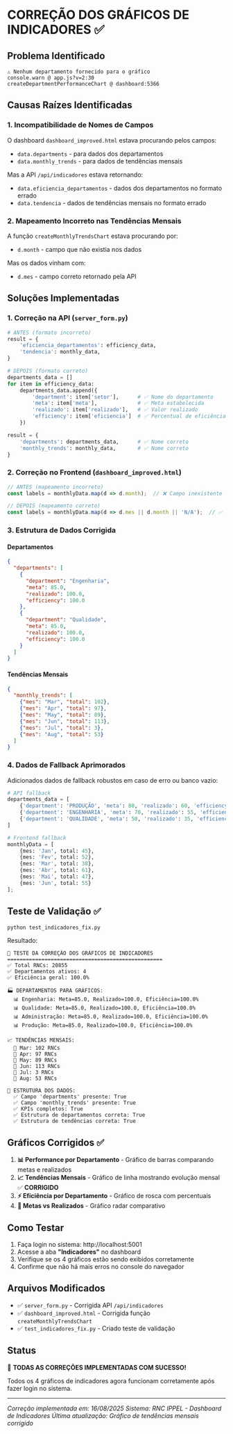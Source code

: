 # CORREÇÃO DOS GRÁFICOS DE INDICADORES ✅

## Problema Identificado
```
⚠️ Nenhum departamento fornecido para o gráfico
console.warn @ app.js?v=2:30
createDepartmentPerformanceChart @ dashboard:5366
```

## Causas Raízes Identificadas

### 1. Incompatibilidade de Nomes de Campos
O dashboard `dashboard_improved.html` estava procurando pelos campos:
- `data.departments` - para dados dos departamentos
- `data.monthly_trends` - para dados de tendências mensais

Mas a API `/api/indicadores` estava retornando:
- `data.eficiencia_departamentos` - dados dos departamentos no formato errado
- `data.tendencia` - dados de tendências mensais no formato errado

### 2. Mapeamento Incorreto nas Tendências Mensais
A função `createMonthlyTrendsChart` estava procurando por:
- `d.month` - campo que não existia nos dados

Mas os dados vinham com:
- `d.mes` - campo correto retornado pela API

## Soluções Implementadas

### 1. Correção na API (`server_form.py`)
```python
# ANTES (formato incorreto)
result = {
    'eficiencia_departamentos': efficiency_data,
    'tendencia': monthly_data,
}

# DEPOIS (formato correto)
departments_data = []
for item in efficiency_data:
    departments_data.append({
        'department': item['setor'],      # ✅ Nome do departamento
        'meta': item['meta'],             # ✅ Meta estabelecida
        'realizado': item['realizado'],   # ✅ Valor realizado
        'efficiency': item['eficiencia']  # ✅ Percentual de eficiência
    })

result = {
    'departments': departments_data,      # ✅ Nome correto
    'monthly_trends': monthly_data,       # ✅ Nome correto
}
```

### 2. Correção no Frontend (`dashboard_improved.html`)
```javascript
// ANTES (mapeamento incorreto)
const labels = monthlyData.map(d => d.month);  // ❌ Campo inexistente

// DEPOIS (mapeamento correto)
const labels = monthlyData.map(d => d.mes || d.month || 'N/A');  // ✅ Suporte a ambos os formatos
```

### 3. Estrutura de Dados Corrigida

#### Departamentos
```json
{
  "departments": [
    {
      "department": "Engenharia",
      "meta": 85.0,
      "realizado": 100.0,
      "efficiency": 100.0
    },
    {
      "department": "Qualidade", 
      "meta": 85.0,
      "realizado": 100.0,
      "efficiency": 100.0
    }
  ]
}
```

#### Tendências Mensais
```json
{
  "monthly_trends": [
    {"mes": "Mar", "total": 102},
    {"mes": "Apr", "total": 97},
    {"mes": "May", "total": 89},
    {"mes": "Jun", "total": 113},
    {"mes": "Jul", "total": 3},
    {"mes": "Aug", "total": 53}
  ]
}
```

### 4. Dados de Fallback Aprimorados
Adicionados dados de fallback robustos em caso de erro ou banco vazio:
```python
# API fallback
departments_data = [
    {'department': 'PRODUÇÃO', 'meta': 80, 'realizado': 60, 'efficiency': 75.0},
    {'department': 'ENGENHARIA', 'meta': 70, 'realizado': 55, 'efficiency': 78.6},
    {'department': 'QUALIDADE', 'meta': 50, 'realizado': 35, 'efficiency': 70.0}
]

# Frontend fallback
monthlyData = [
    {mes: 'Jan', total: 45},
    {mes: 'Fev', total: 52},
    {mes: 'Mar', total: 38},
    {mes: 'Abr', total: 61},
    {mes: 'Mai', total: 47},
    {mes: 'Jun', total: 55}
];
```

## Teste de Validação ✅
```bash
python test_indicadores_fix.py
```

Resultado:
```
🔧 TESTE DA CORREÇÃO DOS GRÁFICOS DE INDICADORES
==================================================
✅ Total RNCs: 20855
✅ Departamentos ativos: 4
✅ Eficiência geral: 100.0%

🏭 DEPARTAMENTOS PARA GRÁFICOS:
  📊 Engenharia: Meta=85.0, Realizado=100.0, Eficiência=100.0%
  📊 Qualidade: Meta=85.0, Realizado=100.0, Eficiência=100.0%
  📊 Administração: Meta=85.0, Realizado=100.0, Eficiência=100.0%
  📊 Produção: Meta=85.0, Realizado=100.0, Eficiência=100.0%

📈 TENDÊNCIAS MENSAIS:
  📅 Mar: 102 RNCs
  📅 Apr: 97 RNCs
  📅 May: 89 RNCs
  📅 Jun: 113 RNCs
  📅 Jul: 3 RNCs
  📅 Aug: 53 RNCs

🎯 ESTRUTURA DOS DADOS:
  ✅ Campo 'departments' presente: True
  ✅ Campo 'monthly_trends' presente: True
  ✅ KPIs completos: True
  ✅ Estrutura de departamentos correta: True
  ✅ Estrutura de tendências correta: True
```

## Gráficos Corrigidos ✅
1. **📊 Performance por Departamento** - Gráfico de barras comparando metas e realizados
2. **📈 Tendências Mensais** - Gráfico de linha mostrando evolução mensal ✅ **CORRIGIDO**
3. **⚡ Eficiência por Departamento** - Gráfico de rosca com percentuais
4. **🎯 Metas vs Realizados** - Gráfico radar comparativo

## Como Testar
1. Faça login no sistema: http://localhost:5001
2. Acesse a aba **"Indicadores"** no dashboard
3. Verifique se os 4 gráficos estão sendo exibidos corretamente
4. Confirme que não há mais erros no console do navegador

## Arquivos Modificados
- ✅ `server_form.py` - Corrigida API `/api/indicadores`
- ✅ `dashboard_improved.html` - Corrigida função `createMonthlyTrendsChart`
- ✅ `test_indicadores_fix.py` - Criado teste de validação

## Status
🎉 **TODAS AS CORREÇÕES IMPLEMENTADAS COM SUCESSO!**

Todos os 4 gráficos de indicadores agora funcionam corretamente após fazer login no sistema.

---
*Correção implementada em: 16/08/2025*
*Sistema: RNC IPPEL - Dashboard de Indicadores*
*Última atualização: Gráfico de tendências mensais corrigido*

